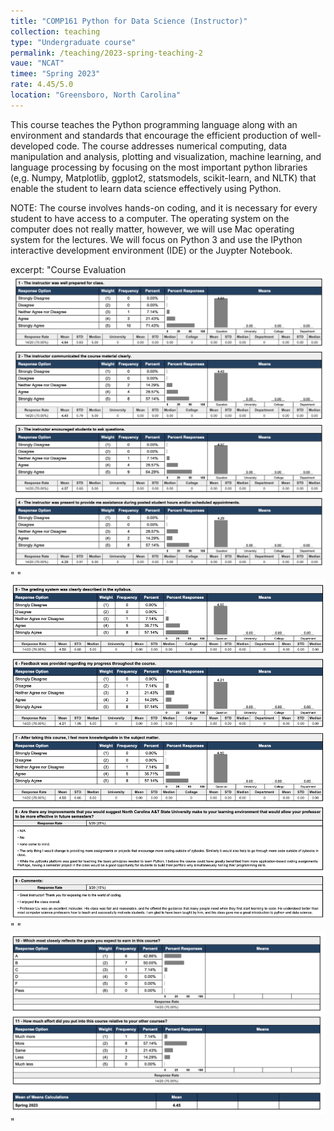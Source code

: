 ```yaml
---
title: "COMP161 Python for Data Science (Instructor)"
collection: teaching
type: "Undergraduate course"
permalink: /teaching/2023-spring-teaching-2
vaue: "NCAT"
timee: "Spring 2023"
rate: 4.45/5.0
location: "Greensboro, North Carolina"
---
```

This course teaches the Python programming language along with an environment and standards that encourage the efficient production of well-developed code. The course addresses numerical computing, data manipulation and analysis, plotting and visualization, machine learning, and language processing by focusing on the most important python libraries (e,g. Numpy, Matplotlib, ggplot2, statsmodels, scikit-learn, and NLTK) that enable the student to learn data science effectively using Python.

NOTE: The course involves hands-on coding, and it is necessary for every student to have access to a computer. The operating system on the computer does not really matter, however, we will use Mac operating system for the lectures. We will focus on Python 3 and use the IPython interactive development environment (IDE) or the Juypter Notebook. 


excerpt: "Course Evaluation <br/><img src='/images/COMP16101.png'>"
"<br/><img src='/images/COMP16102.png'>"
"<br/><img src='/images/COMP16103.png' >"

